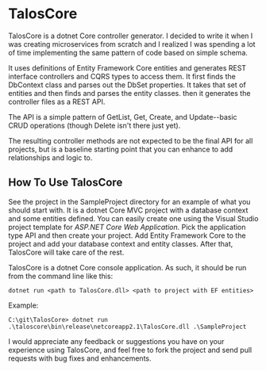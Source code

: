 # TalosCore
TalosCore is a dotnet Core controller generator. I decided to write it when I was creating microservices from scratch and I realized I was spending a lot of time implementing the same pattern of code based on simple schema.

It uses definitions of Entity Framework Core entities and generates REST interface controllers and CQRS types to access them. It first finds the DbContext class and parses out the DbSet properties. It takes that set of entities and then finds and parses the entity classes.  then it generates the controller files as a REST API.

The API is a simple pattern of GetList, Get, Create, and Update--basic CRUD operations (though Delete isn't there just yet).

The resulting controller methods are not expected to be the final API for all projects, but is a baseline starting point that you can enhance to add relationships and logic to.

## How To Use TalosCore
See the project in the SampleProject directory for an example of what you should start with. It is a dotnet Core MVC project with a database context and some entities defined. You can easily create one using the Visual Studio project template for *ASP.NET Core Web Application*. Pick the application type API and then create your project. Add Entity Framework Core to the project and add your database context and entity classes. After that, TalosCore will take care of the rest.

TalosCore is a dotnet Core console application.  As such, it should be run from the command line like this:
```
dotnet run <path to TalosCore.dll> <path to project with EF entities>
```
Example:
```
C:\git\TalosCore> dotnet run .\taloscore\bin\release\netcoreapp2.1\TalosCore.dll .\SampleProject
```
I would appreciate any feedback or suggestions you have on your experience using TalosCore, and feel free to fork the project and send pull requests with bug fixes and enhancements.
